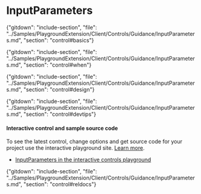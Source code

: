 ﻿# InputParameters

{"gitdown": "include-section", "file": "../Samples/PlaygroundExtension/Client/Controls/Guidance/InputParameters.md", "section": "control#basics"}

<!-- TODO get an IMAGE to embed here -->

<!-- TODO get an SAMPLE CODE to embed here -->

{"gitdown": "include-section", "file": "../Samples/PlaygroundExtension/Client/Controls/Guidance/InputParameters.md", "section": "control#when"}

{"gitdown": "include-section", "file": "../Samples/PlaygroundExtension/Client/Controls/Guidance/InputParameters.md", "section": "control#design"}

{"gitdown": "include-section", "file": "../Samples/PlaygroundExtension/Client/Controls/Guidance/InputParameters.md", "section": "control#devtips"}

#### Interactive control and sample source code
To see the latest control, change options and get source code for your project use the interactive playground site.  [Learn more](./top-extensions-controls-playground.md).

*  <a href="https://ms.portal.azure.com/?Microsoft_Azure_Playground=true#blade/Microsoft_Azure_Playground/ControlsIndexBlade/InputParameters_create_Playground" target="_blank">InputParameters in the interactive controls playground</a>

 

{"gitdown": "include-section", "file": "../Samples/PlaygroundExtension/Client/Controls/Guidance/InputParameters.md", "section": "control#reldocs"}
